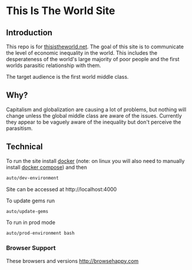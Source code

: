 # This Is The World Site

## Introduction

This repo is for [thisistheworld.net](https://thisistheworld.net). The goal of this site is to communicate the level of economic inequality in the world. This includes the desperateness of the world's large majority of poor people and the first worlds parasitic relationship with them.

The target audience is the first world middle class.

## Why?

Capitalism and globalization are causing a lot of problems, but nothing will change unless the global middle class are aware of the issues. Currently they appear to be vaguely aware of the inequality but don't perceive the parasitism.

## Technical

To run the site install [docker](https://www.docker.com/products/docker) (note: on linux you will also need to manually install [docker compose](https://docs.docker.com/compose/install)) and then

```bash
auto/dev-environment
```

Site can be accessed at http://localhost:4000

To update gems run

```
auto/update-gems
```

To run in prod mode

```bash
auto/prod-environment bash
```

### Browser Support ###

These browsers and versions http://browsehappy.com

